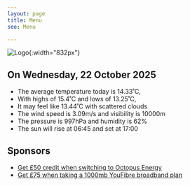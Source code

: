 ```yaml
---
layout: page
title: Menu
seo: Menu

---
```


![Logo](/images/logo.jpg){:width="832px"}

<!-- weather_marker starts -->
## On Wednesday, 22 October 2025

- The average temperature today is 14.33˚C,
- With highs of 15.4˚C and lows of 13.25˚C,
- It may feel like 13.44˚C with scattered clouds
- The wind speed is 3.09m/s and visibility is 10000m
- The pressure is 997hPa and humidity is 62%
- The sun will rise at 06:45 and set at 17:00

<!-- weather_marker ends -->

## Sponsors

- [Get £50 credit when switching to Octopus Energy](https://bit.ly/3oD1nnS)
- [Get £75 when taking a 1000mb YouFibre broadband plan](https://aklam.io/91zWhU?)

